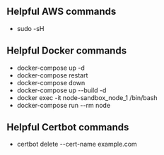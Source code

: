 <!-- apt-get update && apt-get install make -->

## Helpful AWS commands

- sudo -sH

## Helpful Docker commands

- docker-compose up -d
- docker-compose restart
- docker-compose down
- docker-compose up --build -d
- docker exec -it node-sandbox_node_1 /bin/bash
- docker-compose run --rm node

## Helpful Certbot commands

- certbot delete --cert-name example.com
